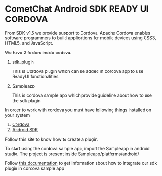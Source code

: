 CometChat Android SDK READY UI CORDOVA
=
From SDK v1.6 we provide support to Cordova. Apache Cordova enables software programmers to build applications for mobile devices using CSS3, HTML5, and JavaScript.

We have 2 folders inside codova.
1. sdk_plugin

    This is Cordova plugin which can be added in cordova app to use ReadyUI functionalities
2. Sampleapp

    This is cordova sample app which provide guideline about how to use the sdk plugin

In order to work with cordova you must have following things installed on your system
1. [Cordova](https://cordova.apache.org/docs/en/6.x/guide/cli/)
2. [Android SDK](http://developer.android.com/sdk/installing/index.html)
 

Follow [this site](http://www.mat-d.com/site/tutorial-creating-a-cordova-phonegap-plugin-for-android-app/) to know how to create a plugin.

To start using the cordova sample app, import the Sampleapp in android studio. The project is present inside Sampleapp/platforms/android/

Follow [this documentation](https://support.cometchat.com/documentation/php/cordova-chat-plugin-ionic-chat-plugin/adnroid-cordova-ionic-phonegap-chat-plugin/) to get information about how to integrate our sdk plugin in cordova sample app